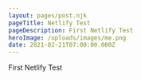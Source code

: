 ```yaml
---
layout: pages/post.njk
pageTitle: Netlify Test
pageDescription: First Netlify Test
heroImage: /uploads/images/me.png
date: 2021-02-21T07:00:00.000Z
---
```

First Netlify Test